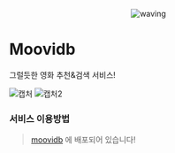 <div align="center">

  ![waving](https://capsule-render.vercel.app/api?type=waving&height=250&text=Moovidb&fontAlignY=40&color=gradient)

</div>

# Moovidb
그럴듯한 영화 추천&검색 서비스!

![캡처](https://user-images.githubusercontent.com/62737839/183240345-984d133d-8955-45e8-a932-0131ae15ecf7.PNG)
![캡처2](https://user-images.githubusercontent.com/62737839/183240348-68cacea8-6d05-4c26-afc4-0af897ada7e2.PNG)

### 서비스 이용방법
> [moovidb](https://moovidb-minmoong.vercel.app) 에 배포되어 있습니다!
